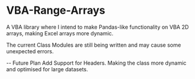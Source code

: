 # VBA-Range-Arrays
A VBA library where I intend to make Pandas-like functionality on VBA 2D arrays, making Excel arrays more dynamic.

The current Class Modules are still being written and may cause some unexpected errors.

--
Future Plan
Add Support for Headers.
Making the class more dynamic and optimised for large datasets.
